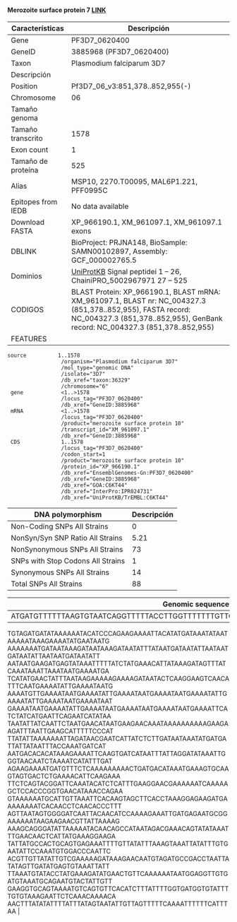 #### Merozoite surface protein 7 [LINK](https://www.ncbi.nlm.nih.gov/gene/3885968) 

| **Características** | **Descripción** |
| ------ | ----------- |
| Gene|	PF3D7_0620400  |
|GeneID| 3885968 (PF3D7_0620400)	|
| Taxon | Plasmodium falciparum 3D7 |
| Descripción |  |
| Position | Pf3D7_06_v3:851,378..852,955(-) |
| Chromosome  | 06 |
| Tamaño genoma|  |
| Tamaño transcrito | 1578  |
| Exon count | 1 |
| Tamaño de proteína |525|
| Alias| MSP10, 2270.T00095, MAL6P1.221, PFF0995C |
| Epitopes from IEDB | No data available |
| Download FASTA |XP_966190.1, XM_961097.1, XM_961097.1 exons|
|DBLINK| BioProject: PRJNA148, BioSample: SAMN00102897, Assembly: GCF_000002765.5 |
|Dominios| [UniProtKB](https://www.uniprot.org/uniprot/C6KT44) Signal peptidei	1 – 26, ChainiPRO_5002967971	27 – 525|
|CODIGOS|BLAST Protein: 	XP_966190.1, BLAST mRNA: 	XM_961097.1, BLAST nr: 	NC_004327.3 (851,378..852,955), FASTA record: 	NC_004327.3 (851,378..852,955), GenBank record: 	NC_004327.3 (851,378..852,955)|
|FEATURES|     
    source          1..1578
                     /organism="Plasmodium falciparum 3D7"
                     /mol_type="genomic DNA"
                     /isolate="3D7"
                     /db_xref="taxon:36329"
                     /chromosome="6"
     gene            <1..>1578
                     /locus_tag="PF3D7_0620400"
                     /db_xref="GeneID:3885968"
     mRNA            <1..>1578
                     /locus_tag="PF3D7_0620400"
                     /product="merozoite surface protein 10"
                     /transcript_id="XM_961097.1"
                     /db_xref="GeneID:3885968"
     CDS             1..1578
                     /locus_tag="PF3D7_0620400"
                     /codon_start=1
                     /product="merozoite surface protein 10"
                     /protein_id="XP_966190.1"
                     /db_xref="EnsemblGenomes-Gn:PF3D7_0620400"
                     /db_xref="GeneID:3885968"
                     /db_xref="GOA:C6KT44"
                     /db_xref="InterPro:IPR024731"
                     /db_xref="UniProtKB/TrEMBL:C6KT44"     
   


| DNA polymorphism  | Descripción |
| ------ | ----------- |
| Non-Coding SNPs All Strains | 0 |
| NonSyn/Syn SNP Ratio All Strains  |5.21  |
| NonSynonymous SNPs All Strains  | 73 |
| SNPs with Stop Codons All Strains  | 1 |
| Synonymous SNPs All Strains  | 14 |
| Total SNPs All Strains | 88 |


| Genomic sequence|
| ------ |
|ATGATGTTTTTTAAGTGTAATCAGGTTTTTACCTTGGTTTTTTTGTTGCTCTTATATTTTAACAATATTGTCTACACCCA
TGTAGATGATATAAAAAATACATCCCAGAAGAAAATTACATATGATAAATATAATAAAAATAAAGAAAATATGAATAATG
AAAAAAATGATAATAAAGATAATAAAGATAATATTTATAATGATAATATTAATAATGATAATATTAATAATGATAATATT
AATAATGAAGATGAGTATAAATTTTTATCTATGAAACATTATAAAGATAGTTTATCAAATAAATTAAATAATGAAAATGA
TCATATGAACTATTTAATAAGAAAAAGAAAAGATAATACTCAAGGAAGTCAACATTTCAATGAAAATATTGAAAATAATG
AAAATGTTGAAAATAATGAAAATATTGAAAATAATGAAAATAATGAAAATATTGAAAATATTGAAAATAATGAAAATAAT
GAAAATAATGAAAATATTGAAAATAATGAAAATAATGAAAATAATGAAAATTCATCTATCATGAATTCAGAATCATATAA
TAATATTATCAATTCTAATGAACATAATGAAGAACAAATAAAAAAAAAAGAAGAAGATTTAATTGAAGCATTTTTCCCAT
TTATATTAAAAAAATTAGATAACGAATCATTATCTCTTGATAATAAATATGATGATTATTATAATTTACCAAATGATCAT
AATGACACACATAAAGAAAATTCAAGTGATCATAATTTATTAGGATATAAATTGGGTAACAATCTAAAATCATATTTGAT
AGAAGAAAATGATGTTTCTCAAAAAAAAACTGATGACATAAATGAAAGTGCAAGTAGTGACTCTGAAAACATTCAAGAAA
TTCTCAGTACGGATTCAAATACATCTCATTTGAAGGAACGAAAAAATCAAAAAGCTCCACCCGGTGAACATAAACCAGAA
GTAAAAAATGCATTGTTAAATTCACAAGTAGCTTCACCTAAAGGAGAAGATGAAAAAAAATCACAACCTCAACACCCTTT
AGTTAATAGTGGGGATCAATTACAACATCCAAAAGAAATTGATGAGAATGCGGAAAAAATAAGAAGAACGTTATTAAAAG
AAAGCAGGGATATTAAAAATACAACAGCCATAATAGACGAAACAGTATATAAATTTGAACAACTCATTATGAAAGGAAGA
TATTATGCCACTGCAGTGAGAAATTTTGTTATATTTAAAGTAAATTATATTTGTGAATATTCCAAATGTGGACCCAATTC
ACGTTGTTATATTGTCGAAAAAGATAAAGAACAATGTAGATGCCGACCTAATTATATAGTTGATATGAGTGTAAATTATT
TTAAATGTATACCTATGAAAGATATGAACTGTTCAAAAAATAATGGAGGTTGTGATGTAAATGCAGAATGTACTATTGTT
GAAGGTGCAGTAAAATGTCAGTGTTCACATCTTTATTTTGGTGATGGTGTATTTTGTGTAAAGAATTCTCAAACAAAACA
AACTTTATATATTTTATTTATAGTAATATTGTTAGTTTTTCAAAATTTTTTCATTTAA |
